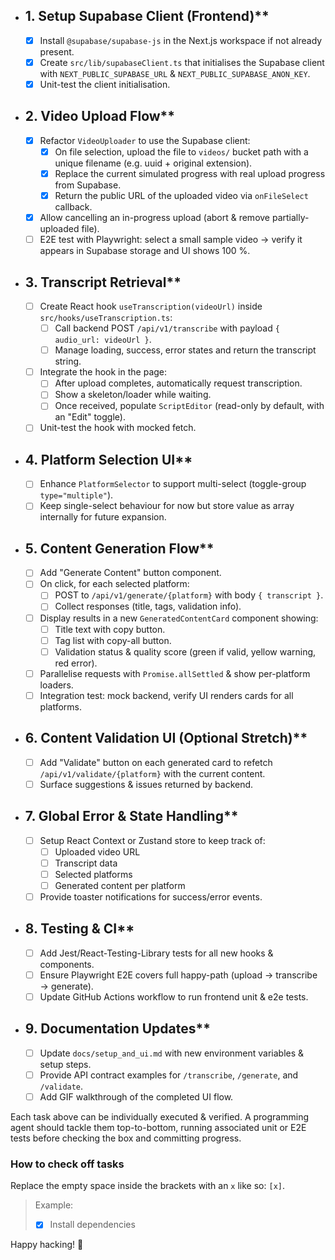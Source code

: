 - ## 1. Setup Supabase Client (Frontend)**
  - [x] Install `@supabase/supabase-js` in the Next.js workspace if not already present.
  - [x] Create `src/lib/supabaseClient.ts` that initialises the Supabase client with `NEXT_PUBLIC_SUPABASE_URL` & `NEXT_PUBLIC_SUPABASE_ANON_KEY`.
  - [x] Unit-test the client initialisation.

- ## 2. Video Upload Flow**
  - [x] Refactor `VideoUploader` to use the Supabase client:
    - [x] On file selection, upload the file to `videos/` bucket path with a unique filename (e.g. uuid + original extension).
    - [x] Replace the current simulated progress with real upload progress from Supabase.
    - [x] Return the public URL of the uploaded video via `onFileSelect` callback.
  - [x] Allow cancelling an in-progress upload (abort & remove partially-uploaded file).
  - [ ] E2E test with Playwright: select a small sample video → verify it appears in Supabase storage and UI shows 100 %.

- ## 3. Transcript Retrieval**
  - [ ] Create React hook `useTranscription(videoUrl)` inside `src/hooks/useTranscription.ts`:
    - [ ] Call backend POST `/api/v1/transcribe` with payload `{ audio_url: videoUrl }`.
    - [ ] Manage loading, success, error states and return the transcript string.
  - [ ] Integrate the hook in the page:
    - [ ] After upload completes, automatically request transcription.
    - [ ] Show a skeleton/loader while waiting.
    - [ ] Once received, populate `ScriptEditor` (read-only by default, with an "Edit" toggle).
  - [ ] Unit-test the hook with mocked fetch.

- ## 4. Platform Selection UI**
  - [ ] Enhance `PlatformSelector` to support multi-select (toggle-group `type="multiple"`).
  - [ ] Keep single-select behaviour for now but store value as array internally for future expansion.

- ## 5. Content Generation Flow**
  - [ ] Add "Generate Content" button component.
  - [ ] On click, for each selected platform:
    - [ ] POST to `/api/v1/generate/{platform}` with body `{ transcript }`.
    - [ ] Collect responses (title, tags, validation info).
  - [ ] Display results in a new `GeneratedContentCard` component showing:
    - [ ] Title text with copy button.
    - [ ] Tag list with copy-all button.
    - [ ] Validation status & quality score (green if valid, yellow warning, red error).
  - [ ] Parallelise requests with `Promise.allSettled` & show per-platform loaders.
  - [ ] Integration test: mock backend, verify UI renders cards for all platforms.

- ## 6. Content Validation UI (Optional Stretch)**
  - [ ] Add "Validate" button on each generated card to refetch `/api/v1/validate/{platform}` with the current content.
  - [ ] Surface suggestions & issues returned by backend.

- ## 7. Global Error & State Handling**
  - [ ] Setup React Context or Zustand store to keep track of:
    - [ ] Uploaded video URL
    - [ ] Transcript data
    - [ ] Selected platforms
    - [ ] Generated content per platform
  - [ ] Provide toaster notifications for success/error events.

- ## 8. Testing & CI**
  - [ ] Add Jest/React-Testing-Library tests for all new hooks & components.
  - [ ] Ensure Playwright E2E covers full happy-path (upload → transcribe → generate).
  - [ ] Update GitHub Actions workflow to run frontend unit & e2e tests.

- ## 9. Documentation Updates**
  - [ ] Update `docs/setup_and_ui.md` with new environment variables & setup steps.
  - [ ] Provide API contract examples for `/transcribe`, `/generate`, and `/validate`.
  - [ ] Add GIF walkthrough of the completed UI flow.

Each task above can be individually executed & verified. A programming agent should tackle them top-to-bottom, running associated unit or E2E tests before checking the box and committing progress. 

### How to check off tasks
Replace the empty space inside the brackets with an `x` like so: `[x]`.
> Example:  
> - [x] Install dependencies

Happy hacking! 🚀 